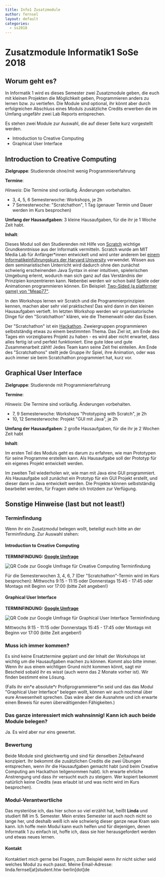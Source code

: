 ```yaml
---
title: Info1 Zusatzmodule
author: fernsel
layout: default
categories:
  - ss2018
---
```


# Zusatzmodule Informatik1 SoSe 2018
## Worum geht es?

In Informatik 1 wird es dieses Semester zwei Zusatzmodule geben, die euch mit kleinen Projekten die Möglichkeit geben, Programmieren anders zu lernen bzw. zu vertiefen.
Die Module sind optional, ihr könnt aber durch erfolgreichen Abschluss eines Moduls zusätzliche Credits erwerben die im Umfang ungefähr zwei Lab Reports entsprechen.

Es stehen zwei Module zur Auswahl, die auf dieser Seite kurz vorgestellt werden.
* Introduction to Creative Computing
* Graphical User Interface

## Introduction to Creative Computing
 **Zielgruppe**: Studierende ohne/mit wenig Programmiererfahrung

 **Termine**:

 *Hinweis*: Die Termine sind vorläufig. Änderungen vorbehalten.
 * 3, 4, 5, 6 Semesterwoche: Workshops, je 2h
 * 7 Semesterwoche: "Scratchathon", 1 Tag (genauer Termin und Dauer werden im Kurs besprochen)


 **Umfang der Hausaufgaben**: 3 kleine Hausaufgaben, für die ihr je 1 Woche Zeit habt.

 **Inhalt**:

 Dieses Modul soll den Studierenden mit Hilfe von [Scratch](https://scratch.mit.edu/) wichtige Grundkenntnisse aus der Informatik vermitteln. Scratch wurde am MIT Media Lab für Anfänger\*innen entwickelt und wird unter anderem bei [einem Informatikeinführungskurs der Harvard University](https://cs50.harvard.edu/) verwendet. Wissen aus dem seminaristischen Unterricht wird dadurch ohne den zunächst schwierig erscheinenden Java Syntax in einer intuitiven, spielerischen Umgebung erlernt, wodurch man sich ganz auf das Verständnis der Prinzipien konzentrieren kann. Nebenbei werden wir schon bald Spiele oder Animationen programmieren können. Ein Beispiel:
[Two-Sided (a platformer game) von "Meap77"](https://scratch.mit.edu/projects/168683785/).

In den Workshops lernen wir Scratch und die Programmierprinzipien kennen, machen aber sehr viel praktisches! Das wird dann in den kleinen Hausaufgaben vertieft. Im letzten Workshop werden wir organisatorische Dinge für den "Scratchathon" klären, wie die Themenwahl oder das Essen.

Der "Scratchathon" ist ein [Hackathon](https://de.wikipedia.org/wiki/Hackathon). Zweiergruppen programmieren selbstständig etwas zu einem bestimmten Thema. Das Ziel ist, am Ende des Tages ein vorzeigbares Projekt zu haben - es wird aber nicht erwartet, dass alles fertig ist und perfekt funktioniert. Eine gute Idee und gute Zusammenarbeit zählt! Jedes Team kann seine Zeit frei einteilen.
Am Ende des "Scratchathons" stellt jede Gruppe ihr Spiel, ihre Animation, oder was auch immer sie beim Scratchathon programmiert hat, kurz vor.

## Graphical User Interface
**Zielgruppe**: Studierende mit Programmiererfahrung

**Termine**:

*Hinweis*: Die Termine sind vorläufig. Änderungen vorbehalten.
* 7, 9 Semesterwoche: Workshops "Prototyping with Scratch", je 2h
* 10, 12 Semesterwoche: Projekt "GUI mit Java", je 2h

**Umfang der Hausaufgaben**: 2 große Hausaufgaben, für die ihr je 2 Wochen Zeit habt

**Inhalt**:

Im ersten Teil des Moduls geht es darum zu erfahren, wie man Prototypen für seine Programme erstellen kann. Als Hausaufgabe soll der Prototyp für ein eigenes Projekt entwickelt werden.

Im zweiten Teil wiederholen wir, wie man mit Java eine GUI programmiert. Als Hausaufgabe soll zunächst ein Prototyp für ein GUI Projekt erstellt, und dieser dann in Java entwickelt werden. Die Projekte können selbstständig bearbeitet werden, für Fragen stehe ich trotzdem zur Verfügung.

## Sonstige Hinweise (last but not least!)

### Terminfindung
Wenn ihr ein Zusatzmodul belegen wollt, beteiligt euch bitte an der Terminfindung. Zur Auswahl stehen:

#### Introduction to Creative Computing
**TERMINFINDUNG: [Google Umfrage](https://goo.gl/forms/aH76IWI7BdH7XUua2)**

![QR Code zur Google Umfrage für Creative Computing Terminfindung](http://i.cubeupload.com/BoyMnP.png)

Für die Semesterwochen 3, 4, 6, 7 (Der "Scratchathon"-Termin wird im Kurs besprochen):
Mittwochs 9:15 - 11:15 oder Donnerstags 15:45 - 17:45 oder Montags mit Beginn vor 17:00 (bitte Zeit angeben!)


#### Graphical User Interface
**TERMINFINDUNG: [Google Umfrage](https://goo.gl/forms/lP1CUxPAxB2MlbVk2)**

![QR Code zur Google Umfrage für Graphical User Interface Terminfindung](http://i.cubeupload.com/OskPCH.png)

Mittwochs 9:15 - 11:15 oder Donnerstags 15:45 - 17:45 oder Montags mit Beginn vor 17:00 (bitte Zeit angeben!)


### Muss ich immer kommen?
 Es sind keine Ersatztermine geplant und der Inhalt der Workshops ist wichtig um die Hausaufgaben machen zu können. Kommt also bitte immer. Wenn ihr aus einem wichtigen Grund nicht kommen könnt, sagt mir Bescheid sobald ihr es wisst (auch wenn das 2 Monate vorher ist). Wir finden bestimmt eine Lösung.

(Falls ihr ein\*e absolute\*r Profiprogrammierer\*in seid und das das Modul "Graphical User Interface" belegen wollt, können wir auch nochmal über eure Anwesenheit sprechen. Das wäre aber die Ausnahme und ich erwarte einen Beweis für euren überwältigenden Fähigkeiten.)

### Das ganze interessiert mich wahnsinnig! Kann ich auch beide Module belegen?
Ja. Es wird aber nur eins gewertet.

### Bewertung
Beide Module sind gleichwertig und sind für denselben Zeitaufwand konzipiert. Ihr bekommt die zusätzlichen Credits die zwei Übungen entsprechen, wenn ihr die Hausaufgaben gemacht habt (und beim Creative Computing am Hackathon teilgenommen habt). Ich erwarte ehrliche Anstrengung und dass ihr versucht euch zu steigern. Wer kopiert bekommt natürlich keine Credits (was erlaubt ist und was nicht wird im Kurs besprochen).

### Modul-Verantwortliche
Das mysteriöse ich, das hier schon so viel erzählt hat, heißt **Linda** und studiert IMI im 5. Semester. Mein erstes Semester ist auch noch nicht so lange her, und deshalb weiß ich wie schwierig dieser ganze neue Kram sein kann. Ich hoffe mein Modul kann euch helfen und für diejenigen, denen Informatik 1 zu einfach ist, hoffe ich, dass sie hier herausgefordert werden und etwas neues lernen.

#### Kontakt
Kontaktiert mich gerne bei Fragen, zum Beispiel wenn ihr nicht sicher seid welches Modul zu euch passt. Meine Email-Adresse: linda.fernsel[at]student.htw-berlin[dot]de
